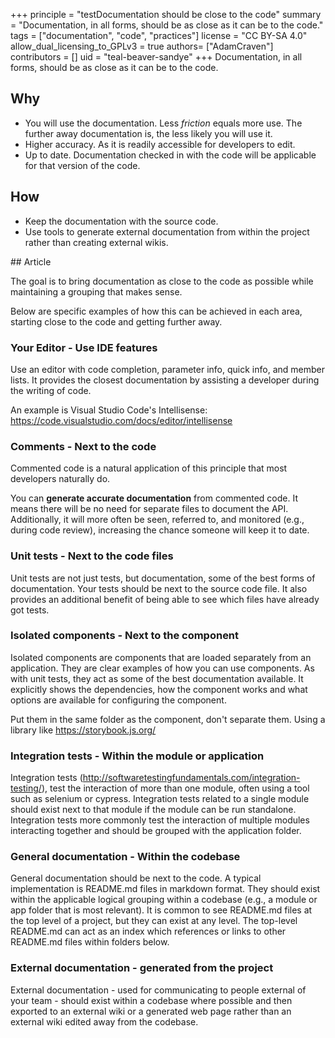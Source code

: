 +++
principle = "testDocumentation should be close to the code"
summary = "Documentation, in all forms, should be as close as it can be to the code."
tags = ["documentation", "code", "practices"]
license = "CC BY-SA 4.0"
allow_dual_licensing_to_GPLv3 = true
authors= ["AdamCraven"]
contributors = []
uid = "teal-beaver-sandye"
+++
Documentation, in all forms, should be as close as it can be to the code.

## Why

- You will use the documentation. Less _friction_ equals more use. The further away documentation is, the less likely you will use it.
- Higher accuracy. As it is readily accessible for developers to edit.
- Up to date. Documentation checked in with the code will be applicable for that version of the code.

## How

- Keep the documentation with the source code.
- Use tools to generate external documentation from within the project rather than creating external wikis.

## Article

The goal is to bring documentation as close to the code as possible while maintaining a grouping that makes sense.

Below are specific examples of how this can be achieved in each area, starting close to the code and getting further away.

### Your Editor - Use IDE features

Use an editor with code completion, parameter info, quick info, and member lists. It provides the closest documentation by assisting a developer during the writing of code.

An example is Visual Studio Code's Intellisense: https://code.visualstudio.com/docs/editor/intellisense

### Comments - Next to the code

Commented code is a natural application of this principle that most developers naturally do.

You can **generate accurate documentation** from commented code. It means there will be no need for separate files to document the API. Additionally, it will more often be seen, referred to, and monitored (e.g., during code review), increasing the chance someone will keep it to date.

### Unit tests - Next to the code files

Unit tests are not just tests, but documentation, some of the best forms of documentation. Your tests should be next to the source code file. It also provides an additional benefit of being able to see which files have already got tests.

### Isolated components - Next to the component


Isolated components are components that are loaded separately from an application. They are clear examples of how you can use components. As with unit tests, they act as some of the best documentation available. It explicitly shows the dependencies, how the component works and what options are available for configuring the component.

Put them in the same folder as the component, don't separate them. Using a library like https://storybook.js.org/

### Integration tests - Within the module or application

Integration tests (http://softwaretestingfundamentals.com/integration-testing/), test the interaction of more than one module, often using a tool such as selenium or cypress. Integration tests related to a single module should exist next to that module if the module can be run standalone. Integration tests more commonly test the interaction of multiple modules interacting together and should be grouped with the application folder.

### General documentation - Within the codebase

General documentation should be next to the code. A typical implementation is README.md files in markdown format. They should exist within the applicable logical grouping within a codebase (e.g., a module or app folder that is most relevant). It is common to see README.md files at the top level of a project, but they can exist at any level. The top-level README.md can act as an index which references or links to other README.md files within folders below.

### External documentation - generated from the project

External documentation - used for communicating to people external of your team - should exist within a codebase where possible and then exported to an external wiki or a generated web page rather than an external wiki edited away from the codebase.
